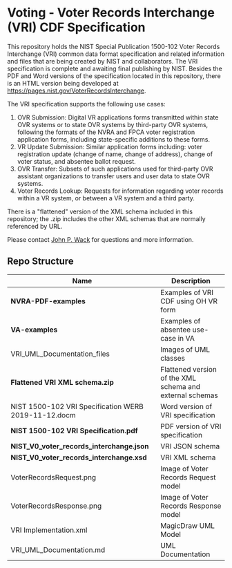 # Voting - Voter Records Interchange (VRI) CDF Specification

This repository holds the NIST Special Publication 1500-102 Voter Records Interchange (VRI) common data format specification and related information and files that are being created by NIST and collaborators.  The VRI specification is complete and awaiting final publishing by NIST.  Besides the PDF and Word versions of the specification located in this repository, there is an HTML version being developed at https://pages.nist.gov/VoterRecordsInterchange.

The VRI specification supports the following use cases:

1. OVR Submission: Digital VR applications forms transmitted within state OVR systems or to state OVR systems by third-party OVR systems, following the formats of the NVRA and FPCA voter registration application forms, including state-specific additions to these forms.
2. VR Update Submission: Similar application forms including: voter registration update (change of name, change of address), change of voter status, and absentee ballot request.
3. OVR Transfer: Subsets of such applications used for third-party OVR assistant organizations to transfer users and user data to state OVR systems.
4. Voter Records Lookup: Requests for information regarding voter records within a VR system, or between a VR system and a third party.

There is a "flattened" version of the XML schema included in this repository; the .zip includes the other XML schemas that are normally referenced by URL.

Please contact [John P. Wack](mailto:john.wack@nist.gov) for questions and more information.

## Repo Structure

|Name     |Description                                         |
|---------|----------------------------------------------------|
|**NVRA-PDF-examples**|Examples of VRI CDF using OH VR form    |
|**VA-examples**|Examples of absentee use-case in VA           |
|VRI_UML_Documentation_files|Images of UML classes         |
|**Flattened VRI XML schema.zip**|Flattened version of the XML schema and external schemas|
|NIST 1500-102 VRI Specification WERB 2019-11-12.docm|Word version of VRI specification|
|**NIST 1500-102 VRI Specification.pdf**|PDF version of VRI specification|
|**NIST_V0_voter_records_interchange.json**|VRI JSON schema            |
|**NIST_V0_voter_records_interchange.xsd**|VRI XML schema              |
|VoterRecordsRequest.png|Image of Voter Records Request model  |
|VoterRecordsResponse.png|Image of Voter Records Response model|
|VRI Implementation.xml|MagicDraw UML Model                    |
|VRI_UML_Documentation.md|UML Documentation                    |
